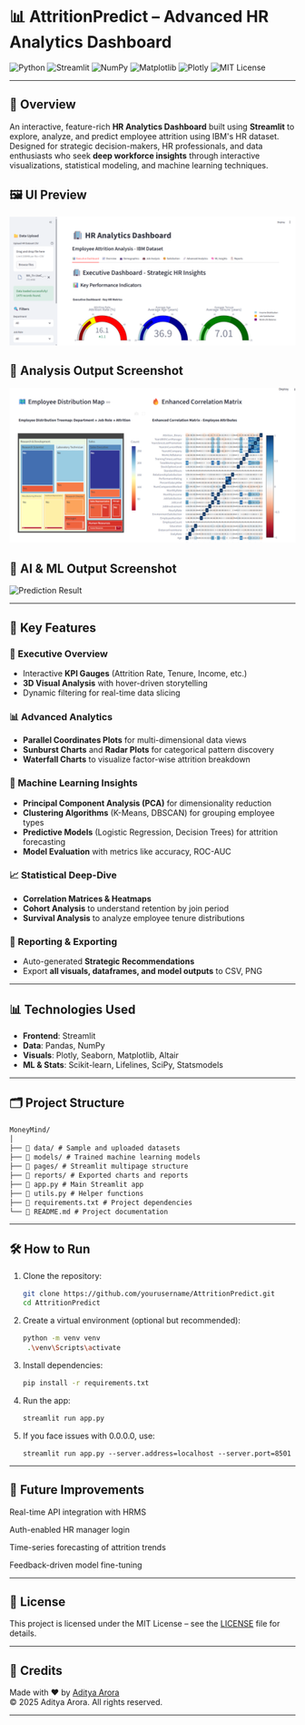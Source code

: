 # 📊 AttritionPredict – Advanced HR Analytics Dashboard

![Python](https://img.shields.io/badge/Python-3.12-blue?logo=python&logoColor=white)
![Streamlit](https://img.shields.io/badge/Streamlit-%23FF4B4B?style=for-the-badge&logo=streamlit&logoColor=white)
![NumPy](https://img.shields.io/badge/NumPy-1.x-blue?logo=numpy)
![Matplotlib](https://img.shields.io/badge/Matplotlib-3.x-orange?logo=matplotlib)
![Plotly](https://img.shields.io/badge/Plotly-%231E88E5?style=for-the-badge&logo=plotly&logoColor=white)
![MIT License](https://img.shields.io/badge/License-MIT-green.svg?style=for-the-badge)

---

## 🚀 Overview

An interactive, feature-rich **HR Analytics Dashboard** built using **Streamlit** to explore, analyze, and predict employee attrition using IBM's HR dataset. Designed for strategic decision-makers, HR professionals, and data enthusiasts who seek **deep workforce insights** through interactive visualizations, statistical modeling, and machine learning techniques.

## 🖼️ UI Preview

![App Screenshot](assets/ui_screenshot.png)

## 🎯 Analysis Output Screenshot

![Prediction Result](assets/prediction_screenshot.png)

## 🎯 AI & ML Output Screenshot

![Prediction Result](assets/prediction_screenshot1.png)

---

## 🚀 Key Features

### 📌 Executive Overview
- Interactive **KPI Gauges** (Attrition Rate, Tenure, Income, etc.)
- **3D Visual Analysis** with hover-driven storytelling
- Dynamic filtering for real-time data slicing

### 📊 Advanced Analytics
- **Parallel Coordinates Plots** for multi-dimensional data views
- **Sunburst Charts** and **Radar Plots** for categorical pattern discovery
- **Waterfall Charts** to visualize factor-wise attrition breakdown

### 🧠 Machine Learning Insights
- **Principal Component Analysis (PCA)** for dimensionality reduction
- **Clustering Algorithms** (K-Means, DBSCAN) for grouping employee types
- **Predictive Models** (Logistic Regression, Decision Trees) for attrition forecasting
- **Model Evaluation** with metrics like accuracy, ROC-AUC

### 📈 Statistical Deep-Dive
- **Correlation Matrices & Heatmaps**
- **Cohort Analysis** to understand retention by join period
- **Survival Analysis** to analyze employee tenure distributions

### 🧾 Reporting & Exporting
- Auto-generated **Strategic Recommendations**
- Export **all visuals, dataframes, and model outputs** to CSV, PNG

---

## 📊 Technologies Used

- **Frontend**: Streamlit
- **Data**: Pandas, NumPy
- **Visuals**: Plotly, Seaborn, Matplotlib, Altair
- **ML & Stats**: Scikit-learn, Lifelines, SciPy, Statsmodels

---

## 🗂️ Project Structure

```
MoneyMind/
│
├── 📁 data/ # Sample and uploaded datasets
├── 📁 models/ # Trained machine learning models
├── 📁 pages/ # Streamlit multipage structure
├── 📁 reports/ # Exported charts and reports
├── 📜 app.py # Main Streamlit app
├── 📜 utils.py # Helper functions
├── 📜 requirements.txt # Project dependencies
└── 📜 README.md # Project documentation
```

---

## 🛠️ How to Run

1. Clone the repository:
   ```bash
   git clone https://github.com/yourusername/AttritionPredict.git
   cd AttritionPredict
   ```

2. Create a virtual environment (optional but recommended):
   ```bash
   python -m venv venv
    .\venv\Scripts\activate
   ```

3. Install dependencies:
   ```bash
   pip install -r requirements.txt
   ```

4. Run the app:
   ```bash
   streamlit run app.py
   ```

5. If you face issues with 0.0.0.0, use:
   ```
   streamlit run app.py --server.address=localhost --server.port=8501
   ```
---
## 📌 Future Improvements

Real-time API integration with HRMS

Auth-enabled HR manager login

Time-series forecasting of attrition trends

Feedback-driven model fine-tuning

---

## 📘 License

This project is licensed under the MIT License – see the [LICENSE](/license.txt) file for details.

---

## 🙌 Credits

Made with ❤️ by [Aditya Arora](https://www.linkedin.com/in/NeuralAditya)  
&copy; 2025 Aditya Arora. All rights reserved.

---
